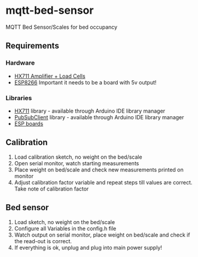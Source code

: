 # mqtt-bed-sensor
MQTT Bed Sensor/Scales for bed occupancy

## Requirements
### Hardware
- [HX711 Amplifier + Load Cells](https://amzn.eu/d/dDlLHKy)
- [ESP8266](https://amzn.eu/d/1L4XS7H)
    Important it needs to be a board with 5v output!

### Libraries
- [HX711](https://github.com/bogde/HX711) library - available through Arduino IDE library manager
- [PubSubClient](https://github.com/knolleary/pubsubclient) library - available through Arduino IDE library manager
- [ESP boards](https://github.com/esp8266/Arduino)

## Calibration
1. Load calibration sketch, no weight on the bed/scale
2. Open serial monitor, watch starting measurements
3. Place weight on bed/scale and check new measurements printed on monitor
4. Adjust calibration factor variable and repeat steps till values are correct. Take note of calibration factor

## Bed sensor
1. Load sketch, no weight on the bed/scale
2. Configure all Variables in the config.h file
3. Watch output on serial monitor, place weight on bed/scale and check if the read-out is correct.
4. If everything is ok, unplug and plug into main power supply!
